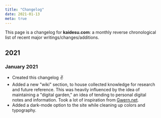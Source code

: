 ```yaml
---
title: "Changelog"
date: 2021-01-13
meta: true
---
```


This page is a changelog for **kaidesu.com**: a monthly reverse chronological list of recent major writings/changes/additions.

## 2021

### January 2021

- Created this changelog ✌️
- Added a new "wiki" section, to house collected knowledge for research and future reference. This was heavily influenced by the idea of maintaining a "digital garden," an idea of tending to personal digital notes and information. Took a lot of inspiration from [Gwern.net](https://www.gwern.net/).
- Added a dark-mode option to the site while cleaning up colors and typography.